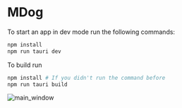# MDog

To start an app in dev mode run the following commands:

```bash
npm install
npm run tauri dev
```

To build run

```bash
npm install # If you didn't run the command before
npm run tauri build
```

![main_window](https://github.com/olegus199/MDog/assets/128966780/8ba9bc34-5b2c-4289-bafd-4125c8958a9a)
